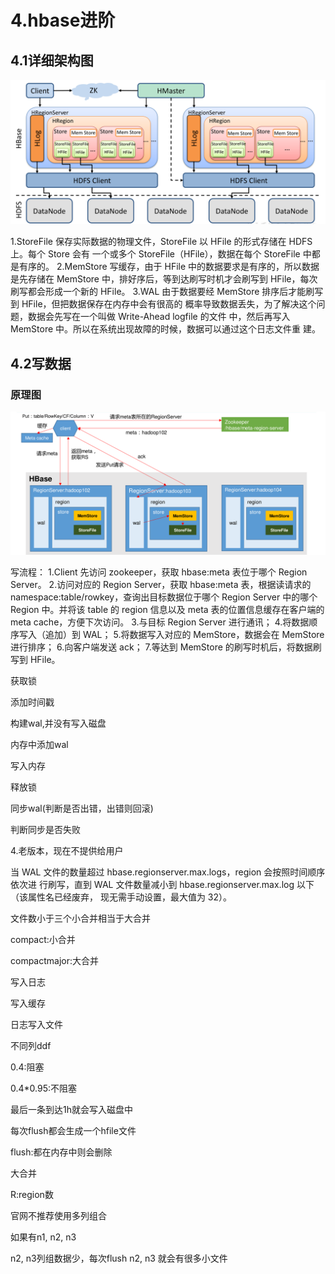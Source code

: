 # 4.hbase进阶



## 4.1详细架构图



![](https://raw.githubusercontent.com/imattdu/img/main/img/20210829104019.png)



1.StoreFile 
保存实际数据的物理文件，StoreFile 以 HFile 的形式存储在 HDFS 上。每个 Store 会有
一个或多个 StoreFile（HFile），数据在每个 StoreFile 中都是有序的。 
2.MemStore 
写缓存，由于 HFile 中的数据要求是有序的，所以数据是先存储在 MemStore 中，排好序后，等到达刷写时机才会刷写到 HFile，每次刷写都会形成一个新的 HFile。 
3.WAL 
由于数据要经 MemStore 排序后才能刷写到 HFile，但把数据保存在内存中会有很高的
概率导致数据丢失，为了解决这个问题，数据会先写在一个叫做 Write-Ahead logfile 的文件
中，然后再写入 MemStore 中。所以在系统出现故障的时候，数据可以通过这个日志文件重
建。





## 4.2写数据



### 原理图



![](https://raw.githubusercontent.com/imattdu/img/main/img/20210829104701.png)





写流程： 
1.Client 先访问 zookeeper，获取 hbase:meta 表位于哪个 Region Server。 
2.访问对应的 Region Server，获取 hbase:meta 表，根据读请求的 namespace:table/rowkey，查询出目标数据位于哪个 Region Server 中的哪个 Region 中。并将该 table 的 region 信息以及 meta 表的位置信息缓存在客户端的 meta cache，方便下次访问。 
3.与目标 Region Server 进行通讯； 
4.将数据顺序写入（追加）到 WAL； 
5.将数据写入对应的 MemStore，数据会在 MemStore 进行排序； 
6.向客户端发送 ack； 
7.等达到 MemStore 的刷写时机后，将数据刷写到 HFile。





获取锁

添加时间戳

构建wal,并没有写入磁盘

内存中添加wal



写入内存

释放锁

同步wal(判断是否出错，出错则回滚)



判断同步是否失败





4.老版本，现在不提供给用户

当 WAL 文件的数量超过 hbase.regionserver.max.logs，region 会按照时间顺序依次进
行刷写，直到 WAL 文件数量减小到 hbase.regionserver.max.log 以下（该属性名已经废弃，
现无需手动设置，最大值为 32）。









文件数小于三个小合并相当于大合并



compact:小合并



compactmajor:大合并

















写入日志



写入缓存



日志写入文件







不同列ddf

0.4:阻塞



0.4*0.95:不阻塞





最后一条到达1h就会写入磁盘中





每次flush都会生成一个hfile文件



flush:都在内存中则会删除

大合并





R:region数





官网不推荐使用多列组合



如果有n1, n2, n3

n2, n3列组数据少，每次flush n2, n3 就会有很多小文件

​    
